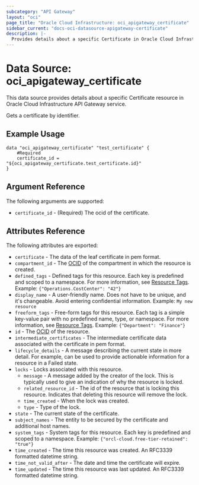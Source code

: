 ```yaml
---
subcategory: "API Gateway"
layout: "oci"
page_title: "Oracle Cloud Infrastructure: oci_apigateway_certificate"
sidebar_current: "docs-oci-datasource-apigateway-certificate"
description: |-
  Provides details about a specific Certificate in Oracle Cloud Infrastructure API Gateway service
---
```


# Data Source: oci_apigateway_certificate
This data source provides details about a specific Certificate resource in Oracle Cloud Infrastructure API Gateway service.

Gets a certificate by identifier.

## Example Usage

```hcl
data "oci_apigateway_certificate" "test_certificate" {
	#Required
	certificate_id = "${oci_apigateway_certificate.test_certificate.id}"
}
```

## Argument Reference

The following arguments are supported:

* `certificate_id` - (Required) The ocid of the certificate.


## Attributes Reference

The following attributes are exported:

* `certificate` - The data of the leaf certificate in pem format.
* `compartment_id` - The [OCID](https://docs.cloud.oracle.com/iaas/Content/General/Concepts/identifiers.htm) of the compartment in which the resource is created. 
* `defined_tags` - Defined tags for this resource. Each key is predefined and scoped to a namespace. For more information, see [Resource Tags](https://docs.cloud.oracle.com/iaas/Content/General/Concepts/resourcetags.htm).  Example: `{"Operations.CostCenter": "42"}` 
* `display_name` - A user-friendly name. Does not have to be unique, and it's changeable. Avoid entering confidential information.  Example: `My new resource` 
* `freeform_tags` - Free-form tags for this resource. Each tag is a simple key-value pair with no predefined name, type, or namespace. For more information, see [Resource Tags](https://docs.cloud.oracle.com/iaas/Content/General/Concepts/resourcetags.htm).  Example: `{"Department": "Finance"}` 
* `id` - The [OCID](https://docs.cloud.oracle.com/iaas/Content/General/Concepts/identifiers.htm) of the resource. 
* `intermediate_certificates` - The intermediate certificate data associated with the certificate in pem format.
* `lifecycle_details` - A message describing the current state in more detail. For example, can be used to provide actionable information for a resource in a Failed state. 
* `locks` - Locks associated with this resource.
	* `message` - A message added by the creator of the lock. This is typically used to give an indication of why the resource is locked. 
	* `related_resource_id` - The id of the resource that is locking this resource. Indicates that deleting this resource will remove the lock. 
	* `time_created` - When the lock was created.
	* `type` - Type of the lock.
* `state` - The current state of the certificate.
* `subject_names` - The entity to be secured by the certificate and additional host names.
* `system_tags` - System tags for this resource. Each key is predefined and scoped to a namespace. Example: `{"orcl-cloud.free-tier-retained": "true"}` 
* `time_created` - The time this resource was created. An RFC3339 formatted datetime string.
* `time_not_valid_after` - The date and time the certificate will expire.
* `time_updated` - The time this resource was last updated. An RFC3339 formatted datetime string.

